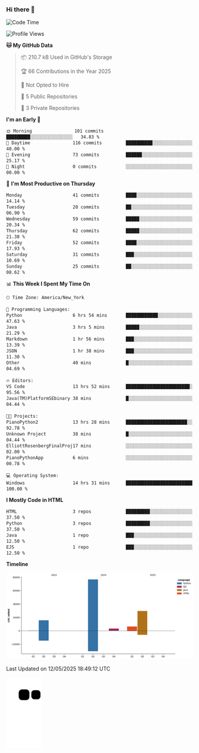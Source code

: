 ### Hi there 👋

<!--
**Iplay6432/Iplay6432** is a ✨ _special_ ✨ repository because its `README.md` (this file) appears on your GitHub profile.

Here are some ideas to get you started:

- 🔭 I’m currently working on ...
- 🌱 I’m currently learning ...
- 👯 I’m looking to collaborate on ...
- 🤔 I’m looking for help with ...
- 💬 Ask me about ...
- 📫 How to reach me: ...
- 😄 Pronouns: ...
- ⚡ Fun fact: ...
-->
<!--
- 🔭 I’m currently working on [A Login Python Scipt Thing](https://github.com/Iplay6432/Lugin-but-no-Pygame-)
- 🌱 I’m currently [learning C++](https://github.com/Iplay6432/LearningCpp)


<!--START_SECTION:waka-->
![Code Time](http://img.shields.io/badge/Code%20Time-228%20hrs%2015%20mins-blue)

![Profile Views](http://img.shields.io/badge/Profile%20Views-0-blue)

**🐱 My GitHub Data** 

> 📦 210.7 kB Used in GitHub's Storage 
 > 
> 🏆 66 Contributions in the Year 2025
 > 
> 🚫 Not Opted to Hire
 > 
> 📜 5 Public Repositories 
 > 
> 🔑 3 Private Repositories 
 > 
**I'm an Early 🐤** 

```text
🌞 Morning                101 commits         █████████░░░░░░░░░░░░░░░░   34.83 % 
🌆 Daytime                116 commits         ██████████░░░░░░░░░░░░░░░   40.00 % 
🌃 Evening                73 commits          ██████░░░░░░░░░░░░░░░░░░░   25.17 % 
🌙 Night                  0 commits           ░░░░░░░░░░░░░░░░░░░░░░░░░   00.00 % 
```
📅 **I'm Most Productive on Thursday** 

```text
Monday                   41 commits          ████░░░░░░░░░░░░░░░░░░░░░   14.14 % 
Tuesday                  20 commits          ██░░░░░░░░░░░░░░░░░░░░░░░   06.90 % 
Wednesday                59 commits          █████░░░░░░░░░░░░░░░░░░░░   20.34 % 
Thursday                 62 commits          █████░░░░░░░░░░░░░░░░░░░░   21.38 % 
Friday                   52 commits          ████░░░░░░░░░░░░░░░░░░░░░   17.93 % 
Saturday                 31 commits          ███░░░░░░░░░░░░░░░░░░░░░░   10.69 % 
Sunday                   25 commits          ██░░░░░░░░░░░░░░░░░░░░░░░   08.62 % 
```


📊 **This Week I Spent My Time On** 

```text
🕑︎ Time Zone: America/New_York

💬 Programming Languages: 
Python                   6 hrs 54 mins       ████████████░░░░░░░░░░░░░   47.63 % 
Java                     3 hrs 5 mins        █████░░░░░░░░░░░░░░░░░░░░   21.29 % 
Markdown                 1 hr 56 mins        ███░░░░░░░░░░░░░░░░░░░░░░   13.39 % 
JSON                     1 hr 38 mins        ███░░░░░░░░░░░░░░░░░░░░░░   11.30 % 
Other                    40 mins             █░░░░░░░░░░░░░░░░░░░░░░░░   04.69 % 

🔥 Editors: 
VS Code                  13 hrs 52 mins      ████████████████████████░   95.56 % 
Java(TM)PlatformSEbinary 38 mins             █░░░░░░░░░░░░░░░░░░░░░░░░   04.44 % 

🐱‍💻 Projects: 
PianoPython2             13 hrs 28 mins      ███████████████████████░░   92.78 % 
Unknown Project          38 mins             █░░░░░░░░░░░░░░░░░░░░░░░░   04.44 % 
ElliottRosenbergFinalProj17 mins             ░░░░░░░░░░░░░░░░░░░░░░░░░   02.00 % 
PianoPythonApp           6 mins              ░░░░░░░░░░░░░░░░░░░░░░░░░   00.78 % 

💻 Operating System: 
Windows                  14 hrs 31 mins      █████████████████████████   100.00 % 
```

**I Mostly Code in HTML** 

```text
HTML                     3 repos             █████████░░░░░░░░░░░░░░░░   37.50 % 
Python                   3 repos             █████████░░░░░░░░░░░░░░░░   37.50 % 
Java                     1 repo              ███░░░░░░░░░░░░░░░░░░░░░░   12.50 % 
EJS                      1 repo              ███░░░░░░░░░░░░░░░░░░░░░░   12.50 % 
```



**Timeline**

![Lines of Code chart](https://raw.githubusercontent.com/Iplay6432/Iplay6432/main/assets/bar_graph.png)


 Last Updated on 12/05/2025 18:49:12 UTC
<!--END_SECTION:waka-->

![snake](https://raw.githubusercontent.com/Iplay6432/Iplay6432/output/github-contribution-grid-snake.svg)
